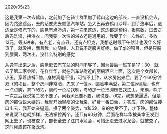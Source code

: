 2020/05/23

这是我第一次去鹤山，之前加了在骑士群里加了鹤山这边的部长，一直没机会去，因为路途遥远，去的话要先去顺德汽车站，坐大巴再去鹤山沙坪，到了逸丰后，这边全是修汽车的，感觉有点冷清，第一次来这边，这边都是预约，报尾数，进去之后先洗澡，换浴衣，问我要一次性的浴衣还是通用的，我要了个一次性的，多收12元，等js进来，有点老，有点丑，还有点坦克，我想这时候下午估计也没什么好货了，就没换，而且我一向随缘，人丑说不定服务好呢，做了ql的项目，但是只脱到腰间，两次出，没什么特别的感觉

从逸丰出来之后，感觉赶去汽车站的时间不够了，因为最后一班车是17：30，就去了第二家会所，花样年华，就在汽车站附近的丽枫酒店上面，这次是个女部长，小玉，穿着热裤T恤，身材真是不错，可惜不上钟，从水房出来后，要了个60分钟双飞的项目，整个房间非常暗，先来了一位js，圆脸丰满型，第二位js偏瘦，也有一点点胸，双飞的话，瘦的一位给我吹，肉的那一位把胸压在我连上，亲摸，吹了一次之后我说第二次不要了，问我dl还要不要，我说要，dl完，我想亲逼逼，但是肉的那位说大姨妈，我就开始聊瘦的让我亲，好费一番口舌，才答应，肉的那位接口出去，我开始亲逼逼，换了两个姿势，m和69，亲的她受不了，才下钟。整体来说双飞也就那样，无法掌控两个，还只有60分钟，后面花样年华被桑拿王发到网上去了，也被查了，部长全去了江门水龙会，可惜还没去过水龙会，就被查了，这时候应该在聚龙湾。

